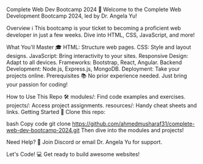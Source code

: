 Complete Web Dev Bootcamp 2024 🚀
Welcome to the Complete Web Development Bootcamp 2024, led by Dr. Angela Yu!

Overview ℹ️
This bootcamp is your ticket to becoming a proficient web developer in just a few weeks. Dive into HTML, CSS, JavaScript, and more!

What You'll Master 🎓
HTML: Structure web pages.
CSS: Style and layout designs.
JavaScript: Bring interactivity to your sites.
Responsive Design: Adapt to all devices.
Frameworks: Bootstrap, React, Angular.
Backend Development: Node.js, Express.js, MongoDB.
Deployment: Take your projects online.
Prerequisites 📚
No prior experience needed. Just bring your passion for coding!

How to Use This Repo 🛠️
modules/: Find code examples and exercises.
projects/: Access project assignments.
resources/: Handy cheat sheets and links.
Getting Started 🚦
Clone this repo:

bash
Copy code
git clone https://github.com/ahmedmusharaf31/complete-web-dev-bootcamp-2024.git
Then dive into the modules and projects!

Need Help? 💬
Join Discord or email Dr. Angela Yu for support.

Let's Code! 💻
Get ready to build awesome websites!







